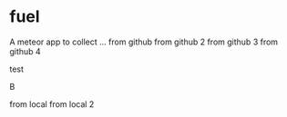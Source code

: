 # fuel
A meteor app to collect ...
from github
from github 2
from github 3
from github 4




test

B

from local
from local 2

